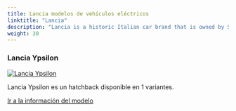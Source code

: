 ```yaml
---
title: Lancia modelos de vehículos eléctricos
linktitle: "Lancia"
description: "Lancia is a historic Italian car brand that is owned by Stellantis, the world's fourth-largest automaker. Lancia is known for its stylish and innovative cars, such as the Stratos, the Delta, and the Ypsilon."
weight: 30
---
```

<!-- markdownlint-disable MD033 -->
<!-- markdownlint-disable MD010 -->


<div class="container p-3 mb-4 bg-body-tertiary rounded border">
<h3> Lancia Ypsilon</h3>
	<div class="row">
		<div class="col col-12 col-md-6">
			<a href="ypsilon"><img src="https://media.evkx.net/multimedia/models/lancia/ypsilon/ypsilon/main_1_st.jpg" class="img-fluid" alt="Lancia Ypsilon" ></a>
		</div>
		<div class="col col-12 col-md-6">
<p>
Lancia Ypsilon es un hatchback disponible en 1 variantes.
</p>
	<a href="ypsilon/" class="btn btn-outline-primary" role="button">Ir a la información del modelo</a>
		</div>
	</div>
</div>
